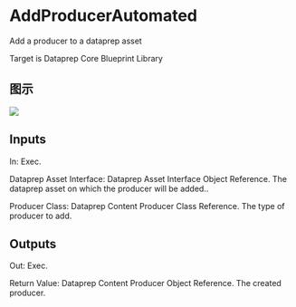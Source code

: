 # AddProducerAutomated

Add a producer to a dataprep asset

Target is Dataprep Core Blueprint Library

## 图示

![]($-20221218-18491064.png)

## Inputs

In: Exec.

Dataprep Asset Interface: Dataprep Asset Interface Object Reference. The dataprep asset on which the producer will be added..

Producer Class: Dataprep Content Producer Class Reference. The type of producer to add.  

## Outputs

Out: Exec.

Return Value: Dataprep Content Producer Object Reference. The created producer.

